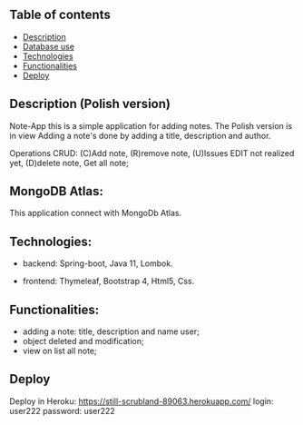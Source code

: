 ## Table of contents
* [Description](#description)
* [Database use](#MongoDB)
* [Technologies](#technologies)
* [Functionalities](#functionalities)
* [Deploy](#deploy)


## Description (Polish version)

Note-App this is a simple application for adding notes. The Polish version is in view
Adding a note's done by adding a title, description and author. 

Operations CRUD:  (C)Add note, (R)remove note, (U)Issues EDIT not realized yet, (D)delete note, Get all note;


## MongoDB Atlas:

This application connect with MongoDb Atlas.

## Technologies:

- backend: Spring-boot, Java 11, Lombok.
  
- frontend: Thymeleaf, Bootstrap 4, Html5, Css.

## Functionalities:

- adding a note: title, description and name user;
- object deleted and modification;
- view on list all note;

## Deploy

Deploy in Heroku: https://still-scrubland-89063.herokuapp.com/
login: user222
password: user222
